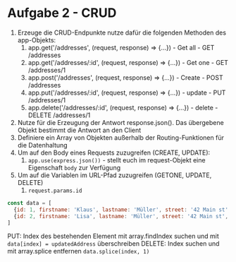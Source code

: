 # Aufgabe 2 - CRUD

1. Erzeuge die CRUD-Endpunkte nutze dafür die folgenden Methoden des app-Objekts:
   1. app.get('/addresses', (request, response) => {...}) - Get all - GET /addresses
   1. app.get('/addresses/:id', (request, response) => {...}) - Get one - GET /addresses/1
   2. app.post('/addresses', (request, response) => {...}) - Create - POST /addresses
   3. app.put('/addresses/:id', (request, response) => {...}) - update - PUT /addresses/1
   4. app.delete('/addresses/:id', (request, response) => {...}) - delete - DELETE /addresses/1
2. Nutze für die Erzeugung der Antwort response.json(). Das übergebene Objekt bestimmt die Antwort an den Client
3. Definiere ein Array von Objekten außerhalb der Routing-Funktionen für die Datenhaltung
4. Um auf den Body eines Requests zuzugreifen (CREATE, UPDATE):
   1. `app.use(express.json())` - stellt euch im request-Objekt eine Eigenschaft `body` zur Verfügung
5. Um auf die Variablen im URL-Pfad zuzugreifen (GETONE, UPDATE, DELETE)
   1. `request.params.id`

```js
const data = [
  {id: 1, firstname: 'Klaus', lastname: 'Müller', street: '42 Main st', city: 'New York', zip: '12345', country: 'USA'},
  {id: 2, firstname: 'Lisa', lastname: 'Müller', street: '42 Main st', city: 'New York', zip: '12345', country: 'USA'}
]
```

PUT: Index des bestehenden Element mit array.findIndex suchen und mit `data[index] = updatedAddress` überschreiben
DELETE: Index suchen und mit array.splice entfernen `data.splice(index, 1)`